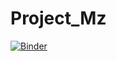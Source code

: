 # Project_Mz

[![Binder](https://mybinder.org/badge_logo.svg)](https://mybinder.org/v2/gh/Werhgan/Project_Mz/tree/main/master?labpath=test.ipynb)
